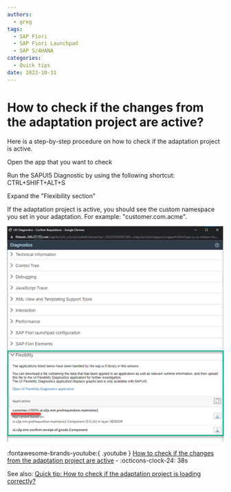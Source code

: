 ```yaml
---
authors:
  - greg
tags:
  - SAP Fiori
  - SAP Fiori Launchpad
  - SAP S/4HANA
categories:
  - Quick tips
date: 2022-10-31
---
```


# How to check if the changes from the adaptation project are active?

Here is a step-by-step procedure on how to check if the adaptation project is active.

<!-- more -->

Open the app that you want to check

Run the SAPUI5 Diagnostic by using the following shortcut: CTRL+SHIFT+ALT+S

Expand the "Flexibility section"

If the adaptation project is active, you should see the custom namespace you set in your adaptation. For example: "customer.com.acme".

[![Diagnostic tool screen shot](R0004/diag-tool.png)](R0004/diag-tool.png)


:fontawesome-brands-youtube:{ .youtube } [How to check if the changes from the adaptation project are active](https://youtu.be/rZ3Y68cXi4M) - :octicons-clock-24: 38s



See also: [Quick tip: How to check if the adaptation project is loading correctly?](0003-adaptation-loading.md)
